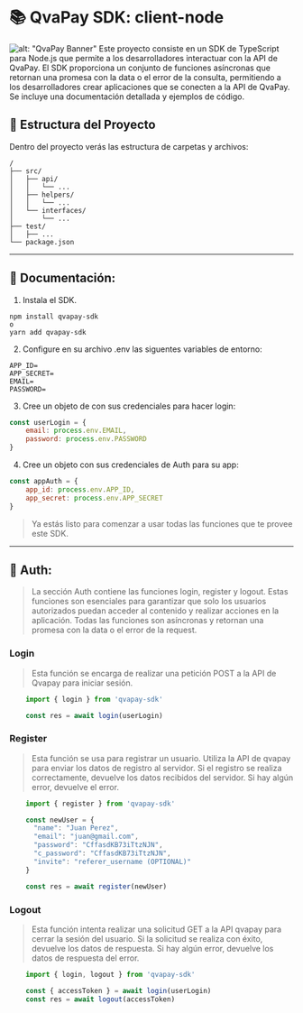 # 📚 QvaPay SDK: client-node
![alt: "QvaPay Banner"](https://pbs.twimg.com/media/Eu2VPzEXEAEyVxs.jpg)
Este proyecto consiste en un SDK de TypeScript para Node.js que permite a los desarrolladores interactuar con la API de QvaPay. El SDK proporciona un conjunto de funciones asíncronas que retornan una promesa con la data o el error de la consulta, permitiendo a los desarrolladores crear aplicaciones que se conecten a la API de QvaPay. Se incluye una documentación detallada y ejemplos de código.

## 🚀 Estructura del Proyecto

Dentro del proyecto verás las estructura de carpetas y archivos:

```
/      
├── src/
│   ├── api/
│   │   └── ...
│   ├── helpers/
│   │   └── ...
│   └── interfaces/
│       └── ...
├── test/
│   ├── ...
└── package.json
```
___

## 📖 Documentación:
1. Instala el SDK.

```shell
npm install qvapay-sdk
o
yarn add qvapay-sdk
```

2. Configure en su archivo .env las siguentes variables de entorno:

```shell
APP_ID=
APP_SECRET=
EMAIL=
PASSWORD=
```

3. Cree un objeto de con sus credenciales para hacer login:

```js
const userLogin = {
    email: process.env.EMAIL,
    password: process.env.PASSWORD
}
```
4. Cree un objeto con sus credenciales de Auth para su app:

```js
const appAuth = {
    app_id: process.env.APP_ID,
    app_secret: process.env.APP_SECRET
}
```
> Ya estás listo para comenzar a usar todas las funciones que te provee este SDK.

___

## 🚀 Auth:

> La sección Auth contiene las funciones login, register y logout. Estas funciones son esenciales para garantizar que solo los usuarios autorizados puedan acceder al contenido y realizar acciones en la aplicación. Todas las funciones son asíncronas y retornan una promesa con la data o el error de la request.

### Login

> Esta función se encarga de realizar una petición POST a la API de Qvapay para iniciar sesión.

```js
    import { login } from 'qvapay-sdk'

    const res = await login(userLogin)
```

### Register

> Esta función se usa para registrar un usuario. Utiliza la API de qvapay para enviar los datos de registro al servidor. Si el registro se realiza correctamente, devuelve los datos recibidos del servidor. Si hay algún error, devuelve el error.

```js
    import { register } from 'qvapay-sdk'

    const newUser = {
      "name": "Juan Perez",
      "email": "juan@gmail.com",
      "password": "CffasdKB73iTtzNJN",
      "c_password": "CffasdKB73iTtzNJN",
      "invite": "referer_username (OPTIONAL)"
    }

    const res = await register(newUser)
```

### Logout

> Esta función intenta realizar una solicitud GET a la API qvapay para cerrar la sesión del usuario. Si la solicitud se realiza con éxito, devuelve los datos de respuesta. Si hay algún error, devuelve los datos de respuesta del error.

```js
    import { login, logout } from 'qvapay-sdk'

    const { accessToken } = await login(userLogin)
    const res = await logout(accessToken)
```